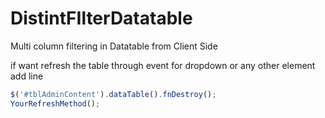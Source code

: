 # DistintFIlterDatatable 
Multi column filtering in Datatable from Client Side

if want refresh the table through event for dropdown or any other element add line
```javascript
$('#tblAdminContent').dataTable().fnDestroy();
YourRefreshMethod();
```


